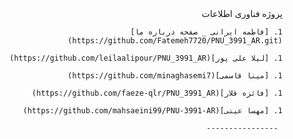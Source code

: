 <div dir="rtl">
پروژه فناوری اطلاعات 
     
    1. [فاطمه ایرانی _ صفحه درباره ما](https://github.com/Fatemeh7720/PNU_3991_AR.git)

    1. [لیلا علی پور](https://github.com/leilaalipour/PNU_3991_AR)

    1. [مینا قاسمی](https://github.com/minaghasemi7)    

    1. [فائزه قلار](https://github.com/faeze-qlr/PNU_3991_AR)

    1. [مهسا عینی](https://github.com/mahsaeini99/PNU-3991-AR)
       
     ----------------


</div>

